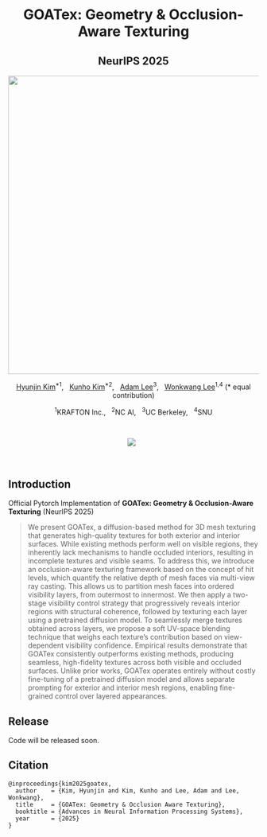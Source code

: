 <!-- #  (NeurIPS 2025)
![poster](./fig/teaser.png) -->

<h1 align="center">GOATex: Geometry &amp; Occlusion-Aware Texturing</h1>
<div align="center">
  
## **NeurIPS 2025**
<div align="center"> <img src='fig/teaser.png' style="height:600px"></img></div>
<!-- ![teaser](fig/teaser.png) -->

[Hyunjin Kim](https://kormachine.github.io)<sup>*1</sup>, &nbsp; [Kunho Kim](https://https://soulmates2.github.io/)<sup>*2</sup>, &nbsp; [Adam Lee](https://scholar.google.com/citations?user=uVYIIp0AAAAJ&hl=en)<sup>3</sup>, &nbsp; [Wonkwang Lee](https://1konny.github.io/whoami/)<sup>1,4</sup> (\* equal contribution)

<sup>1</sup>KRAFTON Inc., &nbsp; <sup>2</sup>NC AI, &nbsp; <sup>3</sup>UC Berkeley, &nbsp; <sup>4</sup>SNU

<br>


<!-- <a href='https://arxiv.org/abs/'><img src='https://img.shields.io/badge/arXiv.svg'></a> &nbsp; -->
<a href='https://goatex3d.github.io/'><img src='https://img.shields.io/badge/Project-Page-Green'></a> &nbsp;

<br>

</div>

## Introduction
Official Pytorch Implementation of **GOATex: Geometry &amp; Occlusion-Aware Texturing** (NeurIPS 2025)
> We present GOATex, a diffusion-based method for 3D mesh texturing that generates high-quality textures for both exterior and interior surfaces. While existing methods perform well on visible regions, they inherently lack mechanisms to handle occluded interiors, resulting in incomplete textures and visible seams. To address this, we introduce an occlusion-aware texturing framework based on the concept of hit levels, which quantify the relative depth of mesh faces via multi-view ray casting. This allows us to partition mesh faces into ordered visibility layers, from outermost to innermost. We then apply a two-stage visibility control strategy that progressively reveals interior regions with structural coherence, followed by texturing each layer using a pretrained diffusion model. To seamlessly merge textures obtained across layers, we propose a soft UV-space blending technique that weighs each texture’s contribution based on view-dependent visibility confidence. Empirical results demonstrate that GOATex consistently outperforms existing methods, producing seamless, high-fidelity textures across both visible and occluded surfaces. Unlike prior works, GOATex operates entirely without costly fine-tuning of a pretrained diffusion model and allows separate prompting for exterior and interior mesh regions, enabling fine-grained control over layered appearances.

## Release
Code will be released soon.

##  Citation
```
@inproceedings{kim2025goatex,
  author    = {Kim, Hyunjin and Kim, Kunho and Lee, Adam and Lee, Wonkwang},
  title     = {GOATex: Geometry & Occlusion Aware Texturing},
  booktitle = {Advances in Neural Information Processing Systems},
  year      = {2025}
}
```